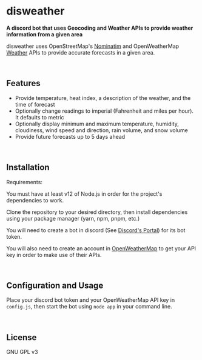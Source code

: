 # disweather

**A discord bot that uses Geocoding and Weather APIs to provide weather information from a given area**

disweather uses OpenStreetMap's [Nominatim](https://nominatim.openstreetmap.org/) and OpenWeatherMap [Weather](https://openweathermap.org/api) APIs to provide accurate forecasts in a given area.

<br>

## Features

- Provide temperature, heat index, a description of the weather, and the time of forecast
- Optionally change readings to imperial (Fahrenheit and miles per hour). It defaults to metric
- Optionally display minimum and maximum temperature, humidity, cloudiness, wind speed and direction, rain volume, and snow volume
- Provide future forecasts up to 5 days ahead

<br>

## Installation

Requirements:

You must have at least v12 of Node.js in order for the project's dependencies to work.

Clone the repository to your desired directory, then install dependencies using your package manager (yarn, npm, pnpm, etc.)

You will need to create a bot in discord (See [Discord's Portal](https://discordapp.com/developers/applications/)) for its bot token.

You will also need to create an account in [OpenWeatherMap](https://home.openweathermap.org/users/sign_up) to get your API key in order to make use of their APIs.

<br>

## Configuration and Usage

Place your discord bot token and your OpenWeatherMap API key in `config.js`, then start the bot using `node app` in your command line.

<br>

## License

GNU GPL v3
